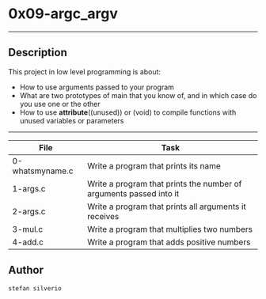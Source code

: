 # 0x09-argc_argv
---
## Description

This project in low level programming is about:
* How to use arguments passed to your program
* What are two prototypes of main that you know of, and in which case do you use one or the other
* How to use __attribute__((unused)) or (void) to compile functions with unused variables or parameters

---
File|Task
---|---
0-whatsmyname.c | Write a program that prints its name
1-args.c | Write a program that prints the number of arguments passed into it
2-args.c | Write a program that prints all arguments it receives
3-mul.c | Write a program that multiplies two numbers
4-add.c | Write a program that adds positive numbers

## Author
`stefan silverio`